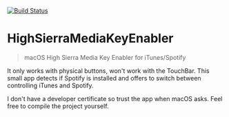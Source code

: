 [![Build Status](https://travis-ci.org/milgra/HighSierraMediaKeyEnabler.svg)](https://travis-ci.org/milgra/HighSierraMediaKeyEnabler)

# HighSierraMediaKeyEnabler

> macOS High Sierra Media Key Enabler for iTunes/Spotify

It only works with physical buttons, won't work with the TouchBar. This small app detects if Spotify is installed and offers to switch between controlling iTunes and Spotify.

I don't have a developer certificate so trust the app when macOS asks. Feel free to compile the project yourself.
